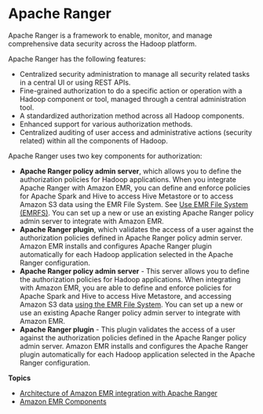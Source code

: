 # Apache Ranger<a name="emr-ranger-overview"></a>

Apache Ranger is a framework to enable, monitor, and manage comprehensive data security across the Hadoop platform\.

Apache Ranger has the following features:
+ Centralized security administration to manage all security related tasks in a central UI or using REST APIs\.
+ Fine\-grained authorization to do a specific action or operation with a Hadoop component or tool, managed through a central administration tool\.
+ A standardized authorization method across all Hadoop components\.
+ Enhanced support for various authorization methods\.
+ Centralized auditing of user access and administrative actions \(security related\) within all the components of Hadoop\.

Apache Ranger uses two key components for authorization: 
+ **Apache Ranger policy admin server**, which allows you to define the authorization policies for Hadoop applications\. When you integrate Apache Ranger with Amazon EMR, you can define and enforce policies for Apache Spark and Hive to access Hive Metastore or to access Amazon S3 data using the EMR File System\. See [Use EMR File System \(EMRFS\)](emr-fs.md)\. You can set up a new or use an existing Apache Ranger policy admin server to integrate with Amazon EMR\.
+ **Apache Ranger plugin**, which validates the access of a user against the authorization policies defined in Apache Ranger policy admin server\. Amazon EMR installs and configures Apache Ranger plugin automatically for each Hadoop application selected in the Apache Ranger configuration\. 
+ **Apache Ranger policy admin server** \- This server allows you to define the authorization policies for Hadoop applications\. When integrating with Amazon EMR, you are able to define and enforce policies for Apache Spark and Hive to access Hive Metastore, and accessing Amazon S3 data [using the EMR File System](emr-fs.md)\. You can set up a new or use an existing Apache Ranger policy admin server to integrate with Amazon EMR\.
+ **Apache Ranger plugin** \- This plugin validates the access of a user against the authorization policies defined in the Apache Ranger policy admin server\. Amazon EMR installs and configures the Apache Ranger plugin automatically for each Hadoop application selected in the Apache Ranger configuration\. 

**Topics**
+ [Architecture of Amazon EMR integration with Apache Ranger](emr-ranger-architecture.md)
+ [Amazon EMR Components](emr-ranger-components.md)